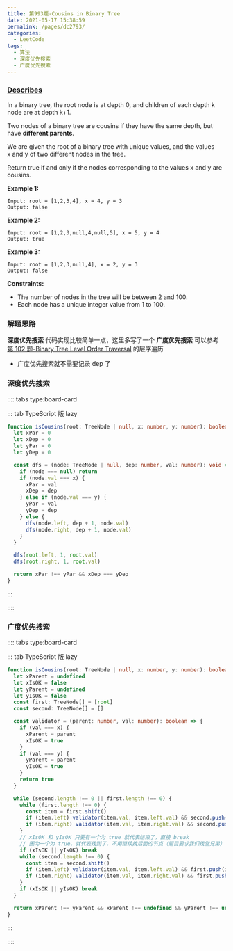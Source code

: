 ```yaml
---
title: 第993题-Cousins in Binary Tree
date: 2021-05-17 15:38:59
permalink: /pages/dc2793/
categories:
  - LeetCode
tags:
  - 算法
  - 深度优先搜索
  - 广度优先搜索
---
```


### [Describes](https://leetcode-cn.com/problems/cousins-in-binary-tree/)

In a binary tree, the root node is at depth <span class="span-shadow">0</span>, and children of each depth <span class="span-shadow">k</span> node are at depth <span class="span-shadow">k+1</span>.

Two nodes of a binary tree are cousins if they have the same depth, but have **different parents**.

We are given the <span class="span-shadow">root</span> of a binary tree with unique values, and the values <span class="span-shadow">x</span> and <span class="span-shadow">y</span> of two different nodes in the tree.

Return <span class="span-shadow">true</span> if and only if the nodes corresponding to the values <span class="span-shadow">x</span> and <span class="span-shadow">y</span> are cousins.

<!-- more -->

**Example 1:**

```
Input: root = [1,2,3,4], x = 4, y = 3
Output: false
```

**Example 2:**

```
Input: root = [1,2,3,null,4,null,5], x = 5, y = 4
Output: true
```

**Example 3:**

```
Input: root = [1,2,3,null,4], x = 2, y = 3
Output: false
```

**Constraints:**

- The number of nodes in the tree will be between <span class="span-shadow">2</span> and <span class="span-shadow">100</span>.
- Each node has a unique integer value from <span class="span-shadow">1</span> to <span class="span-shadow">100</span>.

### 解题思路

**深度优先搜索** 代码实现比较简单一点，这里多写了一个 **广度优先搜索** 可以参考 [第 102 题-Binary Tree Level Order Traversal](https://xiaojun996.top/pages/b01f19/) 的层序遍历

- 广度优先搜索就不需要记录 <span class="span-shadow">dep</span> 了

### 深度优先搜索

:::: tabs type:board-card

::: tab TypeScript 版 lazy

```TypeScript
function isCousins(root: TreeNode | null, x: number, y: number): boolean {
  let xPar = 0
  let xDep = 0
  let yPar = 0
  let yDep = 0

  const dfs = (node: TreeNode | null, dep: number, val: number): void => {
    if (node === null) return
    if (node.val === x) {
      xPar = val
      xDep = dep
    } else if (node.val === y) {
      yPar = val
      yDep = dep
    } else {
      dfs(node.left, dep + 1, node.val)
      dfs(node.right, dep + 1, node.val)
    }
  }

  dfs(root.left, 1, root.val)
  dfs(root.right, 1, root.val)

  return xPar !== yPar && xDep === yDep
}
```

:::

::::

### 广度优先搜索

:::: tabs type:board-card

::: tab TypeScript 版 lazy

```TypeScript
function isCousins(root: TreeNode | null, x: number, y: number): boolean {
  let xParent = undefined
  let xIsOK = false
  let yParent = undefined
  let yIsOK = false
  const first: TreeNode[] = [root]
  const second: TreeNode[] = []

  const validator = (parent: number, val: number): boolean => {
    if (val === x) {
      xParent = parent
      xIsOK = true
    }
    if (val === y) {
      yParent = parent
      yIsOK = true
    }
    return true
  }

  while (second.length !== 0 || first.length !== 0) {
    while (first.length !== 0) {
      const item = first.shift()
      if (item.left) validator(item.val, item.left.val) && second.push(item.left)
      if (item.right) validator(item.val, item.right.val) && second.push(item.right)
    }
    // xIsOK 和 yIsOK 只要有一个为 true 就代表结束了，直接 break
    // 因为一个为 true，就代表找到了，不用继续找后面的节点（题目要求我们找堂兄弟）
    if (xIsOK || yIsOK) break
    while (second.length !== 0) {
      const item = second.shift()
      if (item.left) validator(item.val, item.left.val) && first.push(item.left)
      if (item.right) validator(item.val, item.right.val) && first.push(item.right)
    }
    if (xIsOK || yIsOK) break
  }

  return xParent !== yParent && xParent !== undefined && yParent !== undefined
}
```

:::

::::
